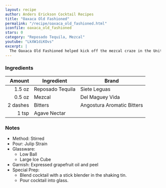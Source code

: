 ```yaml
---
layout: recipe
author: Anders Erickson Cocktail Recipes
title: "Oaxaca Old Fashioned"
permalink: "/recipe/oaxaca_old_fashioned.html"
iconfile: oaxaca_old_fashioned
stars: 0
category: "Reposado Tequila, Mezcal"
youtube: "LkXW1diKOvs"
excerpt: |
  The Oaxaca Old Fashioned helped kick off the mezcal craze in the United States. Created in 2007 by New York bartender Phil Ward, the Oaxaca Old Fashioned introduced countless drinkers to the earthy spirit, which was unfamiliar to most consumers at the time. Ward first made the cocktail at Death & Co., the pioneering East Village bar, before placing it on the menu at Mayahuel, the dearly departed bar that he opened down the street.
---
```


### Ingredients

|   Amount | Ingredient       | Brand                      |
| -------: | ---------------- | -------------------------- |
|   1.5 oz | Reposado Tequila | Siete Leguas               |
|   0.5 oz | Mezcal           | Del Maguey Vida            |
| 2 dashes | Bitters          | Angostura Aromatic Bitters |
|    1 tsp | Agave Nectar     |

### Notes

- Method: Stirred
- Pour: Julip Strain
- Glassware:
  - Low Ball
  - Large Ice Cube
- Garnish: Expressed grapefruit oil and peel
- Special Prep:
  - Blend cocktail with a stick blender in the shaking tin.
  - Pour cocktail into glass.
